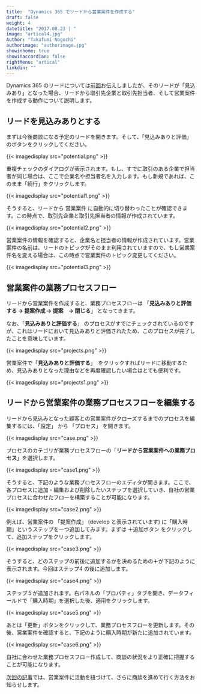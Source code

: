 ```yaml
---
title:  "Dynamics 365 でリードから営業案件を作成する"
draft: false
weight: 4
datetitle: "2017.08.23 | "
image: "artical4.jpg"
Author: "Takafumi Noguchi"
authorimage: "authorimage.jpg"
showinhome: true
showinaccordian: false
rightMenu: "artical"
linkdin: ""
---
```

<!-- Intro  -->
Dynamics 365 のリードについては[前回](#)お伝えしましたが、そのリードが「見込みあり」となった場合、リードから取引先企業と取引先担当者、そして営業案件を作成する動作について説明します。

## リードを見込みありとする
まずは今後商談になる予定のリードを開きます。そして、「見込みありと評価」のボタンをクリックしてください。
<!-- Image= potential.png -->
{{< imagedisplay src="potential.png" >}}

重複チェックのダイアログが表示されます。もし、すでに取引のある企業で担当者が同じ場合は、ここで企業名や担当者名を入力します。もし新規であれば、このまま「続行」をクリックします。
<!-- Image= potential1.png -->
{{< imagedisplay src="potential1.png" >}}

そうすると、リードから 営業案件 に自動的に切り替わったことが確認できます。この時点で、取引先企業と取引先担当者の情報が作成されています。
<!-- Image= potential2.png -->
{{< imagedisplay src="potential2.png" >}}

営業案件の情報を確認すると、企業名と担当者の情報が作成されています。営業案件の名前は、リードのトピックがそのまま利用されていますので、もし営業案件名を変える場合は、この時点で営業案件のトピック変更してください。
<!-- Image= potential3.png -->
{{< imagedisplay src="potential3.png" >}}

## 営業案件の業務プロセスフロー
リードから営業案件を作成すると、業務プロセスフローは 「**見込みありと評価する → 提案作成 → 提案　→ 閉じる**」 となってきます。

なお、「**見込みありと評価する**」 のプロセスがすでにチェックされているのですが、これはリードにおいて見込みありと評価されたため、このプロセスが完了したことを意味しています。
<!-- Image= projects.png -->
{{< imagedisplay src="projects.png" >}}

営業案件で「**見込みありと評価する**」　をクリックすればリードに移動するため、見込みありとなった理由などを再度確認したい場合はとても便利です。
<!-- Image= projects1.png -->
{{< imagedisplay src="projects1.png" >}}

## リードから営業案件の業務プロセスフローを編集する
リードから見込みとなった顧客との営業案件がクローズするまでのプロセスを編集するには、「設定」 から 「プロセス」 を開きます。
<!-- Image= case.png -->
{{< imagedisplay src="case.png" >}}

プロセスのカテゴリが業務プロセスフローの「**リードから営業案件への業務プロセス**」を選択します。
<!-- Image= case1.png -->
{{< imagedisplay src="case1.png" >}}

そうすると、下記のような業務プロセスフローのエディタが開きます。ここで、各プロセスに追加・編集および削除したいステップを選択していき、自社の営業プロセスに合わせたフローを構築することが可能になります。
<!-- Image= case2.png -->
{{< imagedisplay src="case2.png" >}}

例えば、営業案件の 「提案作成」 (develop と表示されています) に「購入時期」というステップを一つ追加してみます。まずは ＋追加ボタン をクリックして、追加ステップをクリックします。
<!-- Image= case3.png -->
{{< imagedisplay src="case3.png" >}}

そうすると、どのステップの前後に追加するかを決めるための＋が下記のように表示されます。今回はステップ4 の後に追加します。
<!-- Image= case4.png -->
{{< imagedisplay src="case4.png" >}}

ステップ５が追加されます。右パネルの「プロパティ」タブを開き、データフィールドで「購入時期」を選択した後、適用をクリックします。
<!-- Image= case5.png -->
{{< imagedisplay src="case5.png" >}}

あとは「更新」ボタンをクリックして、業務プロセスフローを更新します。その後、営業案件を確認すると、下記のように購入時期が新たに追加されています。
<!-- Image= case6.png -->
{{< imagedisplay src="case6.png" >}}

自社に合わせた業務プロセスフロー作成して、商談の状況をより正確に把握することが可能になります。

[次回の記事](#)では、営業案件に活動を紐づけて、さらに商談を進めて行く方法をお知らせします。